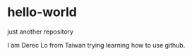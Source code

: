 # hello-world
just another repository

I am Derec Lo from Taiwan trying learning how to use github.
